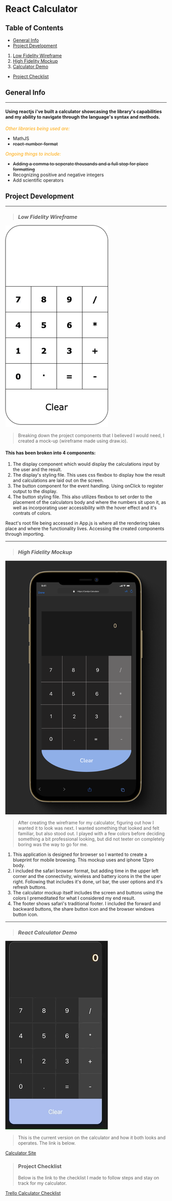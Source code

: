 # React Calculator

## Table of Contents
- [General Info](#general-info)
- [Project Development](#project-development)
1. [Low Fidelity Wireframe](#low-fidelity-wireframe)
2. [High Fidelity Mockup](#high-fidelity-mockup)
3. [Calculator Demo](#react-calculator-demo)
- [Project Checklist](#Project-checklist)


## General Info
---
#### Using reactjs i've built a calculator showcasing the library's capabilities and my ability to navigate through the language's syntax and methods.

<span style="color: orange"> *Other libraries being used are:* </span>

- MathJS
- ~~react-number-format~~

<span style="color: orange"> *Ongoing things to include:* </span>
- ~~Adding a comma to seperate thousands and a full stop for place formatting~~
- Recognizing positive and negative integers
- Add scientific operators

## Project Development
---
 > ### *Low Fidelity Wireframe*

![ReactJS-Calculator-low-fidelity-wireframe](src/images/React-Calculator.png)

> Breaking down the project components that I believed I would need, I created a mock-up (wireframe made using draw.io).

#### This has been broken into 4 components:
1. The display component which would display the calculations input by the user and the result.
2. The display's styling file. This uses css flexbox to display how the result and calculations are laid out on the screen.
3. The button component for the event handling. Using onClick to register output to the display.
4. The button styling file. This also utilizes flexbox to set order to the placement of the calculators body and where the numbers sit upon it, as well as incorporating user accessibility with the hover effect and it's contrats of colors.

React's root file being accessed in App.js is where all the rendering takes place and where the functionality lives. Accessing the created components through importing.

---

> ### *High Fidelity Mockup*

![ReactJS-Calculator-high-fidelity-Mockup](src/images/Figma-High-Fidelity-Mockup.png)

> After creating the wireframe for my calculator, figuring out how I wanted it to look was next.
I wanted something that looked and felt familiar, but also stood out. I played with a few colors before deciding something a bit professional looking, but did not teeter on completely boring was the way to go for me.

1. This application is designed for browser so I wanted to create a blueprint for mobile browsing. This mockup uses and iphone 12pro body.
2. I included the safari browser format, but adding time in the upper left corner and the connectivity, wireless and battery icons in the the uper right. Following that includes it's done, url bar, the user options and it's refresh buttons.
3. The calculator mockup itself includes the screen and buttons using the colors I premeditated for what I considered my end result.
4. The footer shows safari's traditional footer. I included the forward and backward buttons, the share button icon and the browser windows button icon.

---
> ### *React Calculator Demo*
![ReactJS-Calculator-gif](src/images/React-Calc-giphy.gif)

> This is the current version on the calculator and how it both looks and operates. The link is below.

[Calculator Site](https://candys-react-calculator.netlify.app/)

> ### Project Checklist
> Below is the link to the checklist I made to follow steps and stay on track for my calculator.

[Trello Calculator Checklist](https://trello.com/b/hC5Vg14k/candys-calculator-project)
